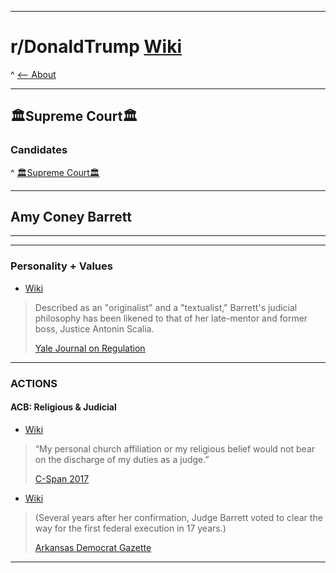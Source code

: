 -----

# **r/DonaldTrump [Wiki](https://www.reddit.com/r/DonaldTrump/wiki/index)**

^ [<-- About](https://www.reddit.com/r/DonaldTrump/wiki/donaldtrump)

-----

## 🏛️Supreme Court🏛️

### Candidates

^ [🏛️Supreme Court🏛️](https://www.reddit.com/r/donaldtrump/wiki/scotus)

-----


## Amy Coney Barrett


-----

[//]:# 'Dev'

[//]:# 'TO USE for Official Sourcing'
[//]:# 'Assume Post-2020-09-18_1939'
[//]:# 'ODNI'
[//]:# 'NCSC-CI // NCSC-NI'
[//]:# 'Disinfo Policy'
[//]:# 'In Effect'
[//]:# 'https://www.dni.gov/index.php/ncsc-home'



[//]:# '2020-09-18_1939'
[//]:# 'Yale Journal on Regulation'
[//]:# 'Judge Amy Coney Barrett on Statutory Interpretation: Textualism, Precedent, Judicial Restraint, and the Future of Chevron, by Evan Bernick'
[//]:# 'Archive: https://archive.is/KigAU'
[//]:# '2020-09-18_1939'
[//]:# 'Wikipedia'
[//]:# 'Archive: https://archive.is/Yo8ui'
[//]:# '2020-09-18_1939'
[//]:# 'C-Span 2017-09-06 Hearing // Pending Judicial/Justice Dept Nomination Hearing'
[//]:# 'Live: https://www.c-span.org/video/?433501-1/amy-coney-barrett-testifies-seventh-circuit-confirmation-hearing-2017'
[//]:# '2020-09-18_1939'
[//]:# 'C-Span 2017-09-06 Hearing // Pending Judicial/Justice Dept Nomination Hearing'
[//]:# 'Archive: https://archive.is/Isufx'
[//]:# '2020-09-18_1939'
[//]:# 'ACB Clears Path for 1st Federal Execution in 17 yrs'
[//]:# 'Archive: https://archive.is/AQ76k'

[//]:# 'Dev'

-----

### __Personality__ + __Values__
  
  - [Wiki](https://archive.is/Yo8ui#selection-403.105-411.3)
  
  > Described as an "originalist" and a "textualist," Barrett's judicial philosophy has been likened to that of her late-mentor and former boss, Justice Antonin Scalia. 
  >
  >[Yale Journal on Regulation](https://archive.is/KigAU)

-----

### __ACTIONS__ 

#### ACB: Religious & Judicial 

  - [Wiki](https://archive.is/Yo8ui#selection-1197.860-1203.1)
    
  > “My personal church affiliation or my religious belief would not bear on the discharge of my duties as a judge.” 
  >
  >[C-Span 2017](https://www.c-span.org/video/?433501-1/amy-coney-barrett-testifies-seventh-circuit-confirmation-hearing-2017) 

  - [Wiki](https://archive.is/Yo8ui#selection-1203.0-1207.4)
    
  >(Several years after her confirmation, Judge Barrett voted to clear the way for the first federal execution in 17 years.)
  >
  >[Arkansas Democrat Gazette](https://archive.is/AQ76k)

-----